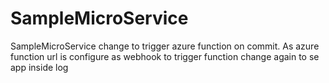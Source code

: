 # SampleMicroService
SampleMicroService
change to trigger azure function on commit. As azure function url is configure as webhook to trigger function
change again to se app inside log
